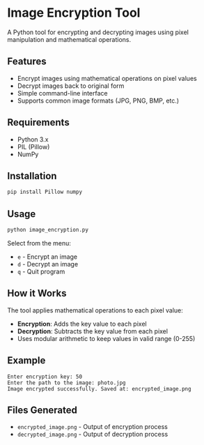 # Image Encryption Tool

A Python tool for encrypting and decrypting images using pixel manipulation and mathematical operations.

## Features

- Encrypt images using mathematical operations on pixel values
- Decrypt images back to original form
- Simple command-line interface
- Supports common image formats (JPG, PNG, BMP, etc.)

## Requirements

- Python 3.x
- PIL (Pillow)
- NumPy

## Installation

```bash
pip install Pillow numpy
```

## Usage

```bash
python image_encryption.py
```

Select from the menu:
- `e` - Encrypt an image
- `d` - Decrypt an image  
- `q` - Quit program

## How it Works

The tool applies mathematical operations to each pixel value:
- **Encryption**: Adds the key value to each pixel
- **Decryption**: Subtracts the key value from each pixel
- Uses modular arithmetic to keep values in valid range (0-255)

## Example

```
Enter encryption key: 50
Enter the path to the image: photo.jpg
Image encrypted successfully. Saved at: encrypted_image.png
```

## Files Generated

- `encrypted_image.png` - Output of encryption process
- `decrypted_image.png` - Output of decryption process
